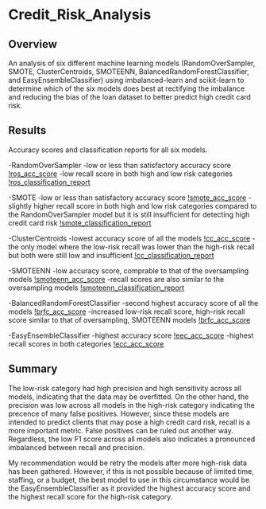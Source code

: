 # Credit_Risk_Analysis

## Overview 

An analysis of six different machine learning models (RandomOverSampler, SMOTE, ClusterCentroids, SMOTEENN, BalancedRandomForestClassifier, and EasyEnsembleClassifier) using imbalanced-learn and scikit-learn to determine which of the six models does best at rectifying the imbalance and reducing the bias of the loan dataset to better predict high credit card risk. 

## Results 

Accuracy scores and classification reports for all six models.

-RandomOverSampler
-low or less than satisfactory accuracy score [!ros_acc_score](https://github.com/AmairaniR/Credit_Risk_Analysis/blob/main/images/ros_acc_score.png) 
-low recall score in both high and low risk categories [!ros_classification_report](https://github.com/AmairaniR/Credit_Risk_Analysis/blob/main/images/ros_classification_report.png)

-SMOTE
-low or less than satisfactory accuracy score [!smote_acc_score](https://github.com/AmairaniR/Credit_Risk_Analysis/blob/main/images/smote_acc_score.png)
-slightly higher recall score in both high and low risk categories compared to the RandomOverSampler model but it is still insufficient for detecting high credit card risk [!smote_classification_report](https://github.com/AmairaniR/Credit_Risk_Analysis/blob/main/images/smote_classification_report.png)

-ClusterCentroids
-lowest accuracy score of all the models [!cc_acc_score](https://github.com/AmairaniR/Credit_Risk_Analysis/blob/main/images/cc_acc_score.png)
-the only model where the low-risk recall was lower than the high-risk recall but both were still low and insufficient [!cc_classification_report](https://github.com/AmairaniR/Credit_Risk_Analysis/blob/main/images/cc_classification_report.png)

-SMOTEENN
-low accuracy score, comprable to that of the oversampling models [!smoteenn_acc_score](https://github.com/AmairaniR/Credit_Risk_Analysis/blob/main/images/smoteenn_acc_score.png)
-recall scores are also similar to the oversampling models [!smoteenn_classification_report](https://github.com/AmairaniR/Credit_Risk_Analysis/blob/main/images/smoteenn_classification_report.png)

-BalancedRandomForestClassifier
-second highest accuracy score of all the models [!brfc_acc_score](https://github.com/AmairaniR/Credit_Risk_Analysis/blob/main/images/rfc_acc_score.png)
-increased low-risk recall score, high-risk recall score similar to that of oversampling, SMOTEENN models [!brfc_acc_score](https://github.com/AmairaniR/Credit_Risk_Analysis/blob/main/images/rfc_classification_score.png)

-EasyEnsembleClassifier
-highest accuracy score [!eec_acc_score](https://github.com/AmairaniR/Credit_Risk_Analysis/blob/main/images/eec_acc_score.png)
-highest recall scores in both categories [!ecc_acc_score](https://github.com/AmairaniR/Credit_Risk_Analysis/blob/main/images/eec_classification_report.png)

## Summary

The low-risk category had high precision and high sensitivity across all models, indicating that the data may be overfitted. On the other hand, the precision was low across all models in the high-risk category indicating the precence of many false positives. However, since these models are intended to predict clients that may pose a high credit card risk, recall is a more important metric. False positives can be ruled out another way. Regardless, the low F1 score across all models also indicates a pronounced imbalanced between recall and precision. 

My recommendation would be retry the models after more high-risk data has been gathered. However, if this is not possible because of limited time, staffing, or a budget, the best model to use in this circumstance would be the EasyEnsembleClassifier as it provided the highest accuracy score and the highest recall score for the high-risk category. 

